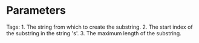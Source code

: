 # Parameters

Tags: 1. The string from which to create the substring.
2. The start index of the substring in the string 's'.
3. The maximum length of the substring.